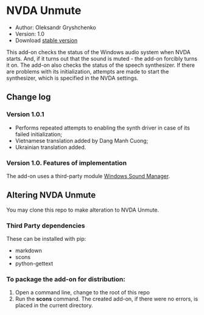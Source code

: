 # NVDA Unmute

* Author: Oleksandr Gryshchenko
* Version: 1.0
* Download [stable version][1]

This add-on checks the status of the Windows audio system when NVDA starts. And, if it turns out that the sound is muted - the add-on forcibly turns it on.
The add-on also checks the status of the speech synthesizer. If there are problems with its initialization, attempts are made to start the synthesizer, which is specified in the NVDA settings.

## Change log

### Version 1.0.1
* Performs repeated attempts to enabling the synth driver in case of its failed initialization;
* Vietnamese translation added by Dang Manh Cuong;
* Ukrainian translation added.

### Version 1.0. Features of implementation
The add-on uses a third-party module [Windows Sound Manager][2].

## Altering NVDA Unmute
You may clone this repo to make alteration to NVDA Unmute.

### Third Party dependencies
These can be installed with pip:
- markdown
- scons
- python-gettext

### To package the add-on for distribution:
1. Open a command line, change to the root of this repo
2. Run the **scons** command. The created add-on, if there were no errors, is placed in the current directory.

[1]: https://github.com/grisov/Unmute/releases/download/v1.0/unmute-1.0.nvda-addon
[2]: https://github.com/Paradoxis/Windows-Sound-Manager
